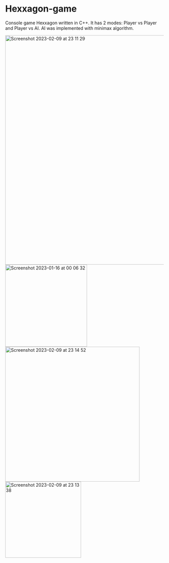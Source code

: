 
# Hexxagon-game
Console game Hexxagon written in C++. It has 2 modes: Player vs Player and Player vs AI. AI was implemented with minimax algorithm.

<img width="726" alt="Screenshot 2023-02-09 at 23 11 29" src="https://user-images.githubusercontent.com/110458744/217951579-cf41514f-5acd-4894-b55d-edbbcfc264db.png">

<img width="260" alt="Screenshot 2023-01-16 at 00 06 32" src="https://user-images.githubusercontent.com/110458744/212573316-5192f1ab-ef95-4e3d-a26f-0e507e32b684.png">

<img width="427" alt="Screenshot 2023-02-09 at 23 14 52" src="https://user-images.githubusercontent.com/110458744/217951664-091286fd-ad87-4719-920b-c5ad9e8836b5.png">

<img width="241" alt="Screenshot 2023-02-09 at 23 13 38" src="https://user-images.githubusercontent.com/110458744/217951684-3ab95bc0-4f5c-4ea1-908e-81871ca6bce1.png">

